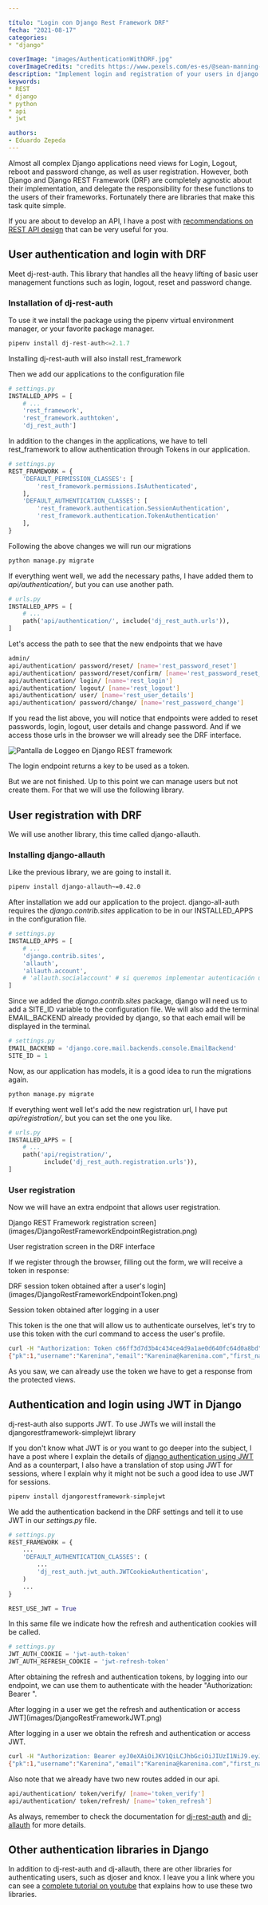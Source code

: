 ```yaml
---

título: "Login con Django Rest Framework DRF"
fecha: "2021-08-17"
categories:
* "django"

coverImage: "images/AuthenticationWithDRF.jpg"
coverImageCredits: "credits https://www.pexels.com/es-es/@sean-manning-214956/"
description: "Implement login and registration of your users in django with the dj-rest-auth and django-allauth libraries using tokens and also JWT."
keywords:
* REST
* django
* python
* api
* jwt

authors:
- Eduardo Zepeda
---
```


Almost all complex Django applications need views for Login, Logout, reboot and password change, as well as user registration. However, both Django and Django REST Framework (DRF) are completely agnostic about their implementation, and delegate the responsibility for these functions to the users of their frameworks. Fortunately there are libraries that make this task quite simple.

If you are about to develop an API, I have a post with [recommendations on REST API design](/basic-features-of-an-api-rest/) that can be very useful for you.

## User authentication and login with DRF

Meet dj-rest-auth. This library that handles all the heavy lifting of basic user management functions such as login, logout, reset and password change.

### Installation of dj-rest-auth

To use it we install the package using the pipenv virtual environment manager, or your favorite package manager.

```python
pipenv install dj-rest-auth<=2.1.7
```

Installing dj-rest-auth will also install rest_framework

Then we add our applications to the configuration file

```python
# settings.py
INSTALLED_APPS = [
    # ...
    'rest_framework',
    'rest_framework.authtoken',
    'dj_rest_auth']
```

In addition to the changes in the applications, we have to tell rest_framework to allow authentication through Tokens in our application.

```python
# settings.py
REST_FRAMEWORK = {
    'DEFAULT_PERMISSION_CLASSES': [
        'rest_framework.permissions.IsAuthenticated',
    ],
    'DEFAULT_AUTHENTICATION_CLASSES': [
        'rest_framework.authentication.SessionAuthentication',
        'rest_framework.authentication.TokenAuthentication' 
    ],
}
```

Following the above changes we will run our migrations

```python
python manage.py migrate
```

If everything went well, we add the necessary paths, I have added them to _api/authentication/_, but you can use another path.

```python
# urls.py
INSTALLED_APPS = [
    # ...
    path('api/authentication/', include('dj_rest_auth.urls')),
]
```

Let's access the path to see that the new endpoints that we have

```bash
admin/
api/authentication/ password/reset/ [name='rest_password_reset']
api/authentication/ password/reset/confirm/ [name='rest_password_reset_confirm']
api/authentication/ login/ [name='rest_login']
api/authentication/ logout/ [name='rest_logout']
api/authentication/ user/ [name='rest_user_details']
api/authentication/ password/change/ [name='rest_password_change']
```

If you read the list above, you will notice that endpoints were added to reset passwords, login, logout, user details and change password. And if we access those urls in the browser we will already see the DRF interface.

![Pantalla de Loggeo en Django REST framework](images/DjangoRestFrameworkEndpointLogin.png)

The login endpoint returns a key to be used as a token.

But we are not finished. Up to this point we can manage users but not create them. For that we will use the following library.

## User registration with DRF

We will use another library, this time called django-allauth.

### Installing django-allauth

Like the previous library, we are going to install it.

```bash
pipenv install django-allauth~=0.42.0
```

After installation we add our application to the project. django-all-auth requires the _django.contrib.sites_ application to be in our INSTALLED_APPS in the configuration file.

```python
# settings.py
INSTALLED_APPS = [
    # ...
    'django.contrib.sites',
    'allauth', 
    'allauth.account', 
    # 'allauth.socialaccount' # si queremos implementar autenticación usando redes sociales
]
```

Since we added the _django.contrib.sites_ package, django will need us to add a SITE_ID variable to the configuration file. We will also add the terminal EMAIL_BACKEND already provided by django, so that each email will be displayed in the terminal.

```python
# settings.py
EMAIL_BACKEND = 'django.core.mail.backends.console.EmailBackend' 
SITE_ID = 1
```

Now, as our application has models, it is a good idea to run the migrations again.

```bash
python manage.py migrate
```

If everything went well let's add the new registration url, I have put _api/registration/_, but you can set the one you like.

```python
# urls.py
INSTALLED_APPS = [
    # ...
    path('api/registration/', 
          include('dj_rest_auth.registration.urls')),
]
```

### User registration

Now we will have an extra endpoint that allows user registration.

Django REST Framework registration screen](images/DjangoRestFrameworkEndpointRegistration.png)

User registration screen in the DRF interface

If we register through the browser, filling out the form, we will receive a token in response:

DRF session token obtained after a user's login](images/DjangoRestFrameworkEndpointToken.png)

Session token obtained after logging in a user

This token is the one that will allow us to authenticate ourselves, let's try to use this token with the curl command to access the user's profile.

```bash
curl -H "Authorization: Token c66ff3d7d3b4c434ce4d9a1ae0d640fc64d0a8bd" http://127.0.0.1:8000/api/authentication/user/
{"pk":1,"username":"Karenina","email":"Karenina@karenina.com","first_name":","last_name":"}
```

As you saw, we can already use the token we have to get a response from the protected views.

## Authentication and login using JWT in Django

dj-rest-auth also supports JWT. To use JWTs we will install the djangorestframework-simplejwt library

If you don't know what JWT is or you want to go deeper into the subject, I have a post where I explain the details of [django authentication using JWT](/django-rest-framework-and-jwt-for-authenticating-users/) And as a counterpart, I also have a translation of stop using JWT for sessions, where I explain why it might not be such a good idea to use JWT for sessions.

```bash
pipenv install djangorestframework-simplejwt
```

We add the authentication backend in the DRF settings and tell it to use JWT in our _settings.py_ file.

```python
# settings.py
REST_FRAMEWORK = {
    ...
    'DEFAULT_AUTHENTICATION_CLASSES': (
        ...
        'dj_rest_auth.jwt_auth.JWTCookieAuthentication',
    )
    ...
}

REST_USE_JWT = True
```

In this same file we indicate how the refresh and authentication cookies will be called.

```python
# settings.py
JWT_AUTH_COOKIE = 'jwt-auth-token'
JWT_AUTH_REFRESH_COOKIE = 'jwt-refresh-token'
```

After obtaining the refresh and authentication tokens, by logging into our endpoint, we can use them to authenticate with the header "Authorization: Bearer <Access token>".

After logging in a user we get the refresh and authentication or access JWT](images/DjangoRestFrameworkJWT.png)

After logging in a user we obtain the refresh and authentication or access JWT.

```bash
curl -H "Authorization: Bearer eyJ0eXAiOiJKV1QiLCJhbGciOiJIUzI1NiJ9.eyJ0b2tlbl90eXBlIjoiYWNjZXNzIiwiZXhwIjoxNjI4MjE5NDU1LCJqdGkiOiJhMTI3MGZjMDc5Nzc0MDkzYjM1NThkMjQzYThmYjFiMyIsInVzZXJfaWQiOjN9.vfVSYubOvNTw0iJxnPZ3BTOiFhw17aHX7OWFvscpOQU" http://127.0.0.1:8000/api/authentication/user/
{"pk":1,"username":"Karenina","email":"Karenina@karenina.com","first_name":","last_name":"}
```

Also note that we already have two new routes added in our api.

```bash
api/authentication/ token/verify/ [name='token_verify']
api/authentication/ token/refresh/ [name='token_refresh']
```

As always, remember to check the documentation for [dj-rest-auth](https://dj-rest-auth.readthedocs.io/en/latest/) and [dj-allauth](https://django-allauth.readthedocs.io/en/latest/) for more details.

## Other authentication libraries in Django

In addition to dj-rest-auth and dj-allauth, there are other libraries for authenticating users, such as djoser and knox. I leave you a link where you can see a [complete tutorial on youtube](https://www.youtube.com/watch?v=0gRea2RtheM) that explains how to use these two libraries.